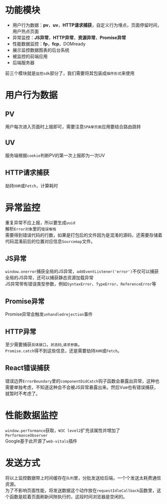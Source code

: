 # 功能模块
- 用户行为数据：**pv**，**uv**，**HTTP请求捕获**，自定义行为埋点，页面停留时间，用户热点页面
- 异常监控：**JS异常**，**HTTP异常**，**资源异常**，**Promise异常**
- 性能数据监控：**fp**，**fcp**，DOMready
- 展示监控数据图表的后台系统
- 被监控的前端应用
- 后端服务器

前三个模块就是`监控sdk`部分了，我们需要将其包装成`插件形式`来使用
# 用户行为数据
## PV
用户每次进入页面时上报即可，需要注意`SPA单页面`应用要结合路由跳转
## UV
服务端根据`cookie`判断PV的第一次上报即为一次UV
## HTTP请求捕获
劫持`XHR`或`Fetch`，计算耗时
# 异常监控
重复异常不应上报，所以要生成`uuid`  
解析`Error对象`里的`错误堆栈`  
需要得到错误代码的行数，如果是打包后的文件因为是混淆的源码，还需要存储着代码混淆前后的位置对应信息`Sourcemap`文件。  
## JS异常
`window.onerror`捕获全局的JS异常，`addEventListener('error')`不仅可以捕获全局的JS异常，还可以捕获静态资源加载异常  
JS异常带有错误类型参数，例如`SyntaxError`、`TypeError`、`ReferenceError`等  
## Promise异常
Promise异常会触发`unhandledrejection`事件
## HTTP异常
至少需要捕获`具体接口`，`状态码`,`请求参数`。  
`Promise.catch`得不到这些信息，还是需要劫持`XHR`或`Fetch`。  
## React错误捕获
错误边界`ErrorBoundary`里的`componentDidCatch`钩子函数会暴露出异常，这种也需要单独考虑，不知道这种会不会被JS异常暴露出来。然后Vue也有错误捕获，就暂时不考虑了。
# 性能数据监控
`window.performance`获取，`W3C level2`扩充该属性并增加了`PerformanceObserver`  
Google基于此开源了`web-vitals`插件
# 发送方式
将以上监控数据带上时间缓存在`队列`里，分批发送给后端，一个个发送太耗费通信资源。  
为了不影响页面性能，将发送数据这个动作放在`requestIdleCallback`函数里，这个函数是趁着页面刷新间隙执行的，这段时间浏览器是空闲的。
